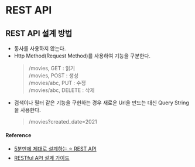 # REST API

## REST API 설계 방법
- 동사를 사용하지 않는다.
- Http Method(Request Method)를 사용하여 기능을 구분한다.
	> /movies, GET : 읽기  
	/movies, POST : 생성  
	/movies/abc, PUT : 수정  
	/movies/abc, DELETE : 삭제
- 검색이나 필터 같은 기능을 구현하는 경우 새로운 Url을 만드는 대신 Query String을 사용한다.
	> /movies?created_date=2021

#### Reference
* [5분만에 제대로 설계하는 ⭐️ REST API](https://www.youtube.com/watch?v=4DxHX95Lq2U)
* [RESTful API 설계 가이드](https://sanghaklee.tistory.com/57)